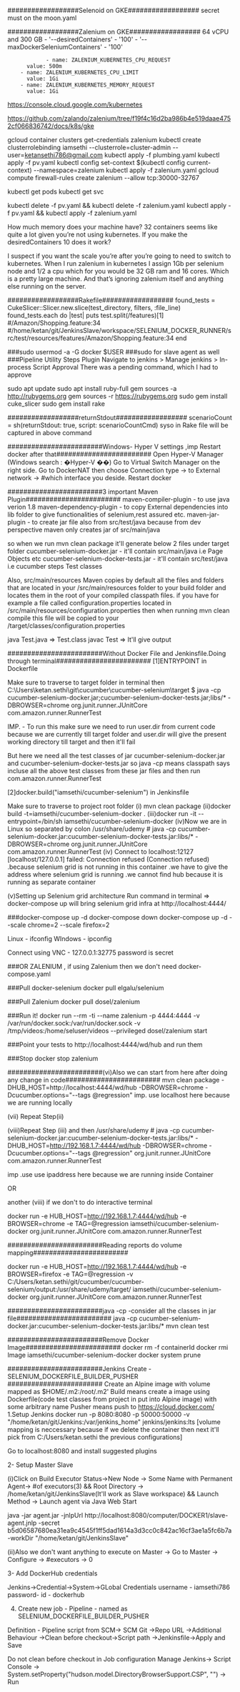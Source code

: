 ##################Selenoid on GKE##################
secret must on the moon.yaml



##################Zalenium on GKE##################
64 vCPU and 300 GB
        - '--desiredContainers'
        - '100'
        - '--maxDockerSeleniumContainers'
        - '100'
        
                - name: ZALENIUM_KUBERNETES_CPU_REQUEST
          value: 500m
        - name: ZALENIUM_KUBERNETES_CPU_LIMIT
          value: 1Gi
        - name: ZALENIUM_KUBERNETES_MEMORY_REQUEST
          value: 1Gi
        
https://console.cloud.google.com/kubernetes

https://github.com/zalando/zalenium/tree/f19f4c16d2ba986b4e519daae4752cf066836742/docs/k8s/gke


gcloud container clusters get-credentials zalenium
kubectl create clusterrolebinding iamsethi --clusterrole=cluster-admin --user=ketansethi786@gmail.com
kubectl apply -f plumbing.yaml
kubectl apply -f pv.yaml
kubectl config set-context $(kubectl config current-context) --namespace=zalenium
kubectl apply -f zalenium.yaml
gcloud compute firewall-rules create zalenium --allow tcp:30000-32767

kubectl get pods
kubectl get svc

kubectl delete -f pv.yaml && kubectl delete -f zalenium.yaml
kubectl apply -f pv.yaml && kubectl apply -f zalenium.yaml

How much memory does your machine have? 32 containers seems like quite a lot given you’re not using kubernetes. If you make the desiredContainers 10 does it work?

I suspect if you want the scale you’re after you’re going to need to switch to kubernetes. When I run zalenium in kubernetes I assign 1Gb per selenium node and 1/2 a cpu which for you would be 32 GB ram and 16 cores. Which is a pretty large machine. And that’s ignoring zalenium itself and anything else running on the server.


##################Rakefile##################
  found_tests = CukeSlicer::Slicer.new.slice(test_directory, filters, :file_line)
  found_tests.each do |test|
    puts test.split(/features)[1] 
        #/Amazon/Shopping.feature:34
    #/home/ketan/git/JenkinsSlave/workspace/SELENIUM_DOCKER_RUNNER/src/test/resources/features/Amazon/Shopping.feature:34
end

     


###sudo usermod -a -G docker $USER
###sudo for slave agent as well
###Pipeline Utility Steps Plugin
Navigate to jenkins > Manage jenkins > In-process Script Approval
There was a pending command, which I had to approve

sudo apt update
sudo apt install ruby-full
gem sources -a http://rubygems.org
gem sources -r https://rubygems.org
sudo gem install cuke_slicer
sudo gem install rake

##################returnStdout##################
scenarioCount = sh(returnStdout: true, script: scenarioCountCmd)
syso in Rake file will be captured in above command

########################Windows- Hyper V settings ,imp Restart docker after that########################
Open Hyper-V Manager (Windows search : �Hyper-V ��)
Go to Virtual Switch Manager on the right side.
Go to DockerNAT then choose Connection type -> to External network -> #which interface you deside.
Restart docker

########################3 important Maven Plugin########################
maven-compiler-plugin - to use java verion 1.8
maven-dependency-plugin - to copy External dependencies into lib folder to give functionalities of selenium,rest assured etc.
maven-jar-plugin - to create jar file also from src/test/java because from dev perspective maven only creates jar of src/main/java

so when we run mvn clean package it'll generate below 2 files under target folder
cucumber-selenium-docker.jar - it'll contain src/main/java i.e Page Objects etc
cucumber-selenium-docker-tests.jar - it'll contain src/test/java i.e cucumber steps Test classes

Also, src/main/resources
Maven copies by default all the files and folders that are located in your /src/main/resources folder to your build folder and locates them in the root of your compiled classpath files.
if you have for example a file called configuration.properties located in /src/main/resources/configuration.properties then when running mvn clean compile this file will be copied to your /target/classes/configuration.properties

java Test.java => Test.class
javac Test 	=> It'll give output

########################Without Docker File and Jenkinsfile.Doing through terminal########################
[1]ENTRYPOINT in Dockerfile 

Make sure to traverse to target folder in terminal then 
 C:\Users\ketan.sethi\git\cucumber\cucumber-selenium\target
$ java -cp cucumber-selenium-docker.jar;cucumber-selenium-docker-tests.jar;libs/* -DBROWSER=chrome org.junit.runner.JUnitCore com.amazon.runner.RunnerTest

IMP. - To run this make sure we need to run user.dir from current code because we are currently till target folder and user.dir will give the present working directory till target and then it'll fail

But here we need all the test classes of jar cucumber-selenium-docker.jar and cucumber-selenium-docker-tests.jar
so java -cp means classpath says incluse all the above test classes from these jar files and then run com.amazon.runner.RunnerTest

[2]docker.build("iamsethi/cucumber-selenium") in Jenkinsfile 

Make sure to traverse to project root folder
(i) mvn clean package
(ii)docker build -t=iamsethi/cucumber-selenium-docker .
(iii)docker run -it --entrypoint=/bin/sh iamsethi/cucumber-selenium-docker
(iv)Now we are in Linux so separated by colon
/usr/share/udemy # java -cp cucumber-selenium-docker.jar:cucumber-selenium-docker-tests.jar:libs/* -DBROWSER=chrome org.junit.runner.JUnitCore com.amazon.runner.RunnerTest
(iv) Connect to localhost:12127 [localhost/127.0.0.1] failed: Connection refused (Connection refused)
.because selenium grid is not running in this container
.we have to give the address where selenium grid is running
.we cannot find hub because it is running as separate container

(v)Setting up Selenium grid architecture
Run command in terminal => docker-compose up will bring selenium grid infra at http://localhost:4444/

###docker-compose up -d
docker-compose down
docker-compose up -d --scale chrome=2 --scale firefox=2

Linux - ifconfig
WIndows - ipconfig

Connect using VNC - 127.0.0.1:32775
password is secret

###OR ZALENIUM , if using Zalenium then we don't need docker-compose.yaml

###Pull docker-selenium
docker pull elgalu/selenium
    
###Pull Zalenium
docker pull dosel/zalenium
    
###Run it!
docker run --rm -ti --name zalenium -p 4444:4444 -v /var/run/docker.sock:/var/run/docker.sock -v /tmp/videos:/home/seluser/videos --privileged dosel/zalenium start
      
###Point your tests to 
http://localhost:4444/wd/hub and run them

###Stop
docker stop zalenium


########################(vi)Also we can start from here after doing any change in code########################
mvn clean package -DHUB_HOST=http://localhost:4444/wd/hub -DBROWSER=chrome -Dcucumber.options="--tags @regression"
imp. use localhost here because we are running locally

(vii) Repeat Step(ii) 

(viii)Repeat Step (iii) and then 
/usr/share/udemy # java -cp cucumber-selenium-docker.jar:cucumber-selenium-docker-tests.jar:libs/* -DHUB_HOST=http://192.168.1.7:4444/wd/hub -DBROWSER=chrome -Dcucumber.options="--tags @regression" org.junit.runner.JUnitCore com.amazon.runner.RunnerTest

imp .use use ipaddress here because we are running inside Container 

OR 

another (viii)
if we don't to do interactive terminal 

docker run -e HUB_HOST=http://192.168.1.7:4444/wd/hub -e BROWSER=chrome  -e TAG=@regression iamsethi/cucumber-selenium-docker  org.junit.runner.JUnitCore com.amazon.runner.RunnerTest

########################Reading reports do volume mapping########################

docker run -e HUB_HOST=http://192.168.1.7:4444/wd/hub -e BROWSER=firefox -e TAG=@regression  -v C:/Users/ketan.sethi/git/cucumber/cucumber-selenium/output:/usr/share/udemy/target/ iamsethi/cucumber-selenium-docker org.junit.runner.JUnitCore com.amazon.runner.RunnerTest

########################java -cp -consider all the classes in jar file########################
java -cp cucumber-selenium-docker.jar:cucumber-selenium-docker-tests.jar:libs/* mvn clean test

########################Remove Docker Image########################
docker rm -f containerId
docker rmi Image iamsethi/cucumber-selenium-docker
docker system prune

########################Jenkins Create -  SELENIUM_DOCKERFILE_BUILDER_PUSHER ########################
Create an Alpine image with volume mapped as $HOME/.m2:/root/.m2'
Build means create a image using Dockerfile(code test classes from project in put into Alpine image) with some arbitrary name
Pusher means push to https://cloud.docker.com/
1.Setup Jenkins
docker run -p 8080:8080 -p 50000:50000 -v "/home/ketan/git/Jenkins:/var/jenkins_home" jenkins/jenkins:lts
[volume mapping is neccessary because if we delete the container then next it'll pick from C:/Users/ketan.sethi the previous configurations]

Go to localhost:8080 and install suggested plugins

2- Setup Master Slave

(i)Click on Build Executor Status->New Node -> Some Name with Permanent Agent-> #of executors(3) && Root Directory -> /home/ketan/git/JenkinsSlave(It'll work as Slave workspace) && Launch Method -> Launch agent via Java Web Start

java -jar agent.jar -jnlpUrl http://localhost:8080/computer/DOCKER1/slave-agent.jnlp -secret b5d06587680ea31ea9c4545f1ff5dad1614a3d3cc0c842ac16cf3ae1a5fc6b7a -workDir "/home/ketan/git/JenkinsSlave"

(ii)Also we don't want anything to execute on Master -> Go to Master -> Configure -> #executors -> 0 

3- Add DockerHub credentials

Jenkins->Credential->System->GLobal Credentials
username - iamsethi786
password- 
id - dockerhub

4. Create new job - Pipeline - named as SELENIUM_DOCKERFILE_BUILDER_PUSHER

Definition - Pipeline script from SCM-> SCM Git ->Repo URL ->Additional Behaviour ->Clean before checkout->Script path ->Jenkinsfile->Apply and Save


Do not clean before checkout in Job configuration
Manage Jenkins-> Script Console -> System.setProperty("hudson.model.DirectoryBrowserSupport.CSP", "") -> Run
